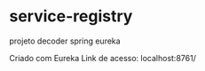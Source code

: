 # service-registry
projeto decoder spring eureka

Criado com Eureka
 Link de acesso:
 localhost:8761/
